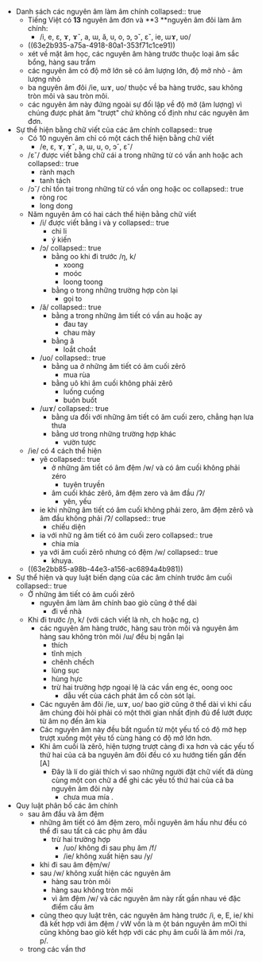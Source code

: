 - Danh sách các nguyên âm làm âm chính
  collapsed:: true
	- Tiếng Việt có **13** nguyên âm đơn và **3 **nguyên âm đôi làm âm chính:
		- /i, e, ε, ɤ, ɤˇ, a, ɯ, ă, u, o, ɔ, ɔˇ, εˇ, ie, ɯɤ, uo/
	- ((63e2b935-a75a-4918-80a1-353f71c1ce91))
	- xét về mặt âm học, các nguyên âm hàng trước thuộc loại âm sắc bổng, hàng sau trẩm
	- các nguyên âm có độ mở lớn sẽ có âm lượng lớn, độ mở nhỏ - âm lượng nhỏ
	- ba nguyên âm đôi /ie, ɯɤ, uo/ thuộc về ba hàng trước, sau không tròn môi và sau tròn môi.
	- các nguyên âm này đứng ngoài sự đối lập về độ mở (âm lượng) vì chúng được phát âm "trượt" chứ không cố định như các nguyên âm đơn.
- Sự thể hiện bằng chữ viết của các âm chính
  collapsed:: true
	- Có 10 nguyên âm chỉ có một cách thể hiện bằng chữ viết
		- /e, ε, ɤ, ɤˇ, a, ɯ, u, o, ɔˇ, εˇ/
	- /εˇ/ được viết bằng chữ cái a trong những từ có vần anh hoặc ach
	  collapsed:: true
		- rành mạch
		- tanh tách
	- /ɔˇ/ chỉ tồn tại trong những từ có vần ong hoặc oc
	  collapsed:: true
		- ròng roc
		- long dong
	- Năm nguyên âm có hai cách thể hiện bằng chữ viết
		- /i/ được viết bằng i và y
		  collapsed:: true
			- chi li
			- ý kiến
		- /ɔ/
		  collapsed:: true
			- bằng oo khi đi trước /ŋ, k/
				- xoong
				- moóc
				- loong toong
			- bằng o trong những trường hợp còn lại
				- gọi to
		- /ă/
		  collapsed:: true
			- bằng a trong những âm tiết có vần au hoặc ay
				- đau tay
				- chau mày
			- bằng ă
				- loắt choắt
		- /uo/
		  collapsed:: true
			- bằng ua ở những âm tiết có âm cuối zêrô
				- mua rùa
			- bằng uô khi âm cuối không phải zêrô
				- luống cuống
				- buôn buốt
		- /ɯɤ/
		  collapsed:: true
			- bằng ưa đối với những âm tiết có âm cuối zero, chẳng hạn lưa thưa
			- bằng ươ trong những trường hợp khác
				- vườn tược
	- /ie/ có 4 cách thể hiện
		- yê
		  collapsed:: true
			- ở những âm tiết có âm đệm /w/ và có âm cuối không phải zéro
				- tuyên truyền
			- âm cuối khác zêrô, âm đệm zero và âm đầu /ʔ/
				- yên, yếu
		- ie khi những âm tiết có âm cuối không phải zero, âm đệm zêrô và âm đầu không phải /ʔ/
		  collapsed:: true
			- chiếu diện
		- ia với nhữ ng âm tiết có âm cuối zero
		  collapsed:: true
			- chia mía
		- ya với âm cuối zêrô nhưng có đệm /w/
		  collapsed:: true
			- khuya.
	- ((63e2bb85-a98b-44e3-a156-ac6894a4b981))
- Sự thể hiện và quy luật biến dạng của các âm chính trước âm cuối
  collapsed:: true
	- Ở những âm tiết có âm cuối zêrô
		- nguyên âm làm âm chính bao giò cũng ở thể dài
			- đi về nhà
	- Khi đi trước /ɲ, k/ (với cách viết là nh, ch hoặc ng, c)
		- các nguyên âm hàng trước, hàng sau tròn môi và nguyên âm hàng sau không tròn môi /ɯ/ đều bị ngắn lại
			- thích
			- tĩnh mịch
			- chênh chếch
			- lùng sục
			- hùng hực
			- trừ hai trường hợp ngoại lệ là các vần eng éc, oong ooc
				- dẫu vết cùa cách phát âm cổ còn sót lại.
		- Các nguyên âm đôi /ie, ɯɤ, uo/ bao giờ cũng ở thể dài vì khi cấu âm chúng đòi hỏi phải có một thời gian nhất định đủ để lướt được từ âm nọ đến âm kia
		- Các nguyên âm này đều bắt nguồn từ một yếu tố có độ mở hẹp trượt xuống một yẽu tố cùng hàng có độ mở lớn hơn.
		- Khi âm cuối là zêrõ, hiện tượng trượt càng đi xa hơn và các yếu tố thứ hai của cả ba nguyên âm đôi đều có xu hướng tiến gấn đến [A]
			- Đây là lí do giải thích vì sao những người đật chữ viết đã dùng cùng một con chữ a để ghi các yếu tố thứ hai của cả ba nguyên âm đôi này
				- chưa mua mía .
- Quy luật phân bố các âm chính
	- sau âm đầu và âm đệm
		- những âm tiết có âm đệm zero, mỗi nguyên âm hầu như đều có thể đi sau tất cả các phụ âm đầu
			- trừ hai trường hợp
				- /uo/ không đi sau phụ âm /f/
				- /ie/ không xuất hiện sau /y/
		- khi đi sau âm đệm/w/
		- sau /w/ không xuất hiện các nguyên âm
			- hàng sau tròn môi
			- hàng sau không tròn môi
			- vì âm đệm /w/ và các nguyên âm này rất gần nhau vé đặc điểm cấu âm
		- cũng theo quy luật trên, các nguyên âm hàng trước /i, e, E, ie/ khi đã kết hợp với âm đệm / vW vốn là m ột bán nguyên âm mOi thi cũng không bao giò kết hợp với các phụ âm cuổi là âm môi /ra, p/.
	- trong các vần thơ